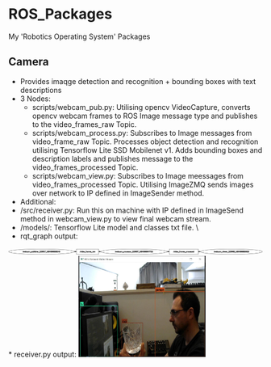 # ROS_Packages
My 'Robotics Operating System' Packages

## Camera
* Provides imaqge detection and recognition + bounding boxes with text descriptions
* 3 Nodes:
  * scripts/webcam_pub.py: Utilising opencv VideoCapture, converts opencv webcam frames to ROS Image message type and publishes to the video_frames_raw Topic.
  * scripts/webcam_process.py: Subscribes to Image messages from video_frame_raw Topic. Processes object detection and recognition utilising Tensorflow Lite SSD Mobilenet v1. Adds bounding boxes and description labels and publishes message to the video_frames_processed Topic.
  * scripts/webcam_view.py: Subscribes to Image meessages from video_frames_processed Topic. Utilising ImageZMQ sends images over network to IP defined in ImageSender method.
 * Additional:
  * /src/receiver.py: Run this on machine with IP defined in ImageSend method in webcam_view.py to view final webcam stream.
  * /models/: Tensorflow Lite model and classes txt file.
 \
 * rqt_graph output:
 <img src="https://github.com/systemvaz/ROS_Packages/blob/master/camera/src/rosgraph.png">
 * receiver.py output:
 <img src="https://github.com/systemvaz/ROS_Packages/blob/master/camera/src/ros_img_detect.JPG" width=50% height=50%>
